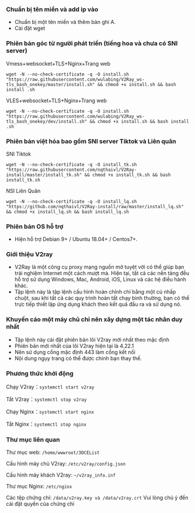 ### Chuẩn bị tên miền và add ip vào
* Chuẩn bị một tên miền và thêm bản ghi A.
* Cài đặt wget

### Phiên bản góc từ người phát triền (tiếng hoa và chưa có SNI server)
Vmess+websocket+TLS+Nginx+Trang web
```
wget -N --no-check-certificate -q -O install.sh "https://raw.githubusercontent.com/wulabing/V2Ray_ws-tls_bash_onekey/master/install.sh" && chmod +x install.sh && bash install .sh
```

VLES+websocket+TLS+Nginx+Trang web
```
wget -N --no-check-certificate -q -O install.sh "https://raw.githubusercontent.com/wulabing/V2Ray_ws-tls_bash_onekey/dev/install.sh" && chmod +x install.sh && bash install .sh
```
### Phiên bản việt hóa bao gồm SNI server Tiktok và Liên quân
SNI Tiktok
```
wget -N --no-check-certificate -q -O install_tk.sh "https://raw.githubusercontent.com/nqthaivl/V2Ray-install/master/install_tk.sh" && chmod +x install_tk.sh && bash install_tk.sh
```

NSI Liên Quân
```
wget -N --no-check-certificate -q -O install_lq.sh "https://github.com/nqthaivl/V2Ray-install/raw/master/install_lq.sh" && chmod +x install_lq.sh && bash install_lq.sh
```
### Phiên bản OS hỗ trợ
* Hiện hỗ trợ Debian 9+ / Ubuntu 18.04+ / Centos7+. 

### Giới thiệu V2ray

* V2Ray là một công cụ proxy mạng nguồn mở tuyệt vời có thể giúp bạn trải nghiệm Internet một cách mượt mà. Hiện tại, tất cả các nền tảng đều hỗ trợ sử dụng Windows, Mac, Android, iOS, Linux và các hệ điều hành khác.
* Tập lệnh này là tập lệnh cấu hình hoàn chỉnh chỉ bằng một cú nhấp chuột, sau khi tất cả các quy trình hoàn tất chạy bình thường, bạn có thể trực tiếp thiết lập ứng dụng khách theo kết quả đầu ra và sử dụng nó.

### Khuyến cáo một máy chủ chỉ nên xây dựng một tác nhân duy nhất
* Tập lệnh này cài đặt phiên bản lõi V2ray mới nhất theo mặc định
* Phiên bản mới nhất của lõi V2ray hiện tại là 4.22.1
* Nên sử dụng cổng mặc định 443 làm cổng kết nối
* Nội dung ngụy trang có thể được chính bạn thay thế.

### Phương thức khởi động
 Chạy V2ray：`systemctl start v2ray`

Tắt V2ray：`systemctl stop v2ray`

Chạy Nginx：`systemctl start nginx`

Tắt Nginx：`systemctl stop nginx`

### Thư mục liên quan

Thư mục web: `/home/wwwroot/3DCEList`

Cấu hình máy chủ V2ray: `/etc/v2ray/config.json`

Cấu hình máy khách V2ray: `~/v2ray_info.inf`

Thư mục Nginx: `/etc/nginx`

Các tệp chứng chỉ: `/data/v2ray.key và /data/v2ray.crt` Vui lòng chú ý đến cài đặt quyền của chứng chỉ

